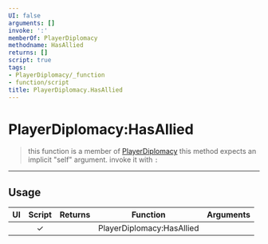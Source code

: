 ```yaml
---
UI: false
arguments: []
invoke: ':'
memberOf: PlayerDiplomacy
methodname: HasAllied
returns: []
script: true
tags:
- PlayerDiplomacy/_function
- function/script
title: PlayerDiplomacy.HasAllied
---
```

# PlayerDiplomacy:HasAllied
> this function is a member of [PlayerDiplomacy](civ-6/lua/PlayerDiplomacy.md)
> this method expects an implicit "self" argument. invoke it with `:`
-----
## Usage
|  UI | Script | Returns | Function | Arguments |
|:---:|:------:|-------:|:--------:|:---------|
| |✓||PlayerDiplomacy:HasAllied||
